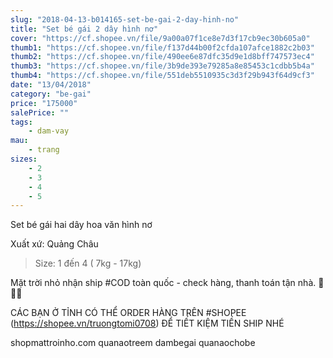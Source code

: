 ```yaml
---
slug: "2018-04-13-b014165-set-be-gai-2-day-hinh-no"
title: "Set bé gái 2 dây hình nơ"
cover: "https://cf.shopee.vn/file/9a00a07f1ce8e7d3f17cb9ec30b605a0"
thumb1: "https://cf.shopee.vn/file/f137d44b00f2cfda107afce1882c2b03"
thumb2: "https://cf.shopee.vn/file/490ee6e87dfc35d9e1d8bff747573ec4"
thumb3: "https://cf.shopee.vn/file/3b9de393e79285a8e85453c1cdbb5b4a"
thumb4: "https://cf.shopee.vn/file/551deb5510935c3d3f29b943f64d9cf3"
date: "13/04/2018"
category: "be-gai"
price: "175000"
salePrice: ""
tags:
    - dam-vay
mau:
    - trang
sizes:
    - 2
    - 3
    - 4
    - 5
---
```


Set bé gái hai dây hoa văn hình nơ

Xuất xứ: Quảng Châu

> Size: 1 đến 4 ( 7kg - 17kg)

Mặt trời nhỏ nhận ship #COD toàn quốc - check hàng, thanh toán tận nhà.  🚚🚚🚚

CÁC BẠN Ở TỈNH CÓ THỂ ORDER HÀNG TRÊN #SHOPEE (https://shopee.vn/truongtomi0708) ĐỂ TIẾT KIỆM TIỀN SHIP NHÉ

<div class="hidden">
shopmattroinho.com quanaotreem dambegai quanaochobe
</div>
